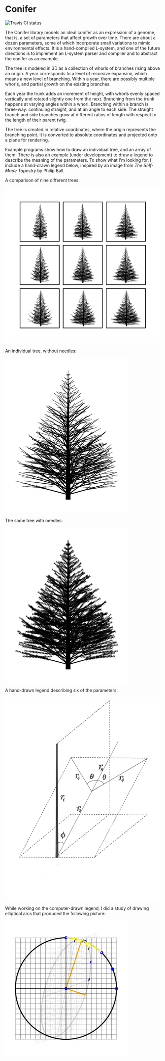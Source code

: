 Conifer
=======

![Travis CI status](https://travis-ci.org/bobgru/conifer.png?branch=master;raw=true)

The Conifer library models an ideal conifer as an expression of a
genome, that is, a set of parameters that affect growth over time.
There are about a dozen parameters, some of which incorporate small
variations to mimic environmental effects. It is a hand-compiled
L-system, and one of the future directions is to implement an L-system
parser and compiler and to abstract the conifer as an example.

The tree is modeled in 3D as a collection of whorls of branches rising
above an origin. A year corresponds to a level of recursive expansion, 
which means a new level of branching. Within a year, there are possibly
multiple whorls, and partial growth on the existing branches.

Each year the trunk adds an increment of height, with whorls evenly
spaced vertically and rotated slightly one from the next. Branching from
the trunk happens at varying angles within a whorl. Branching within a 
branch is three-way: continuing straight, and at an angle to each side.
The straight branch and side branches grow at different ratios of length
with respect to the length of their parent twig.

The tree is created in relative coordinates, where the origin represents the
branching point. It is converted to absolute coordinates and projected onto
a plane for rendering.

Example programs show how to draw an individual tree, and an array of them.
There is also an example (under development) to draw a legend to describe
the meaning of the parameters. To show what I'm looking for, I include a hand-drawn
legend below, inspired by an image from _The Self-Made Tapestry_ by Philip Ball.

A comparison of nine different trees:

![Comparison](https://github.com/bobgru/conifer/blob/master/images/comparison-needles.png?raw=true "Comparison")

An individual tree, without needles:

![Individual without needles](https://github.com/bobgru/conifer/blob/master/images/individual-no-needles.png?raw=true "Individual without needles")

The same tree with needles:

![Individual with needles](https://github.com/bobgru/conifer/blob/master/images/individual-needles.png?raw=true "Individual with needles")

A hand-drawn legend describing six of the parameters:

![Legend](https://github.com/bobgru/conifer/blob/master/images/hand-drawn-legend.png?raw=true "Legend")

While working on the computer-drawn legend, I did a study of drawing elliptical arcs that
produced the following picture:

![Ellipse](https://github.com/bobgru/conifer/blob/master/images/ellipse.png?raw=true "Ellipse")
